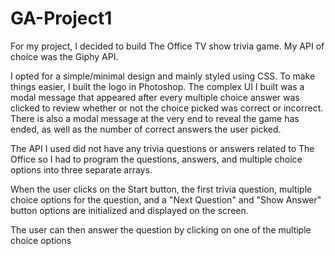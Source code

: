 # GA-Project1

For my project, I decided to build The Office TV show trivia game. My API of choice was the Giphy API.

I opted for a simple/minimal design and mainly styled using CSS. To make things easier, I built the logo in Photoshop. The complex UI I built was a modal message that appeared after every multiple choice answer was clicked to review whether or not the choice picked was correct or incorrect. There is also a modal message at the very end to reveal the game has ended, as well as the number of correct answers the user picked.

The API I used did not have any trivia questions or answers related to The Office so I had to program the questions, answers, and multiple choice options into three separate arrays.

When the user clicks on the Start button, the first trivia question, multiple choice options for the question, and a "Next Question" and "Show Answer" button options are initialized and displayed on the screen.  

The user can then answer the question by clicking on one of the multiple choice options
